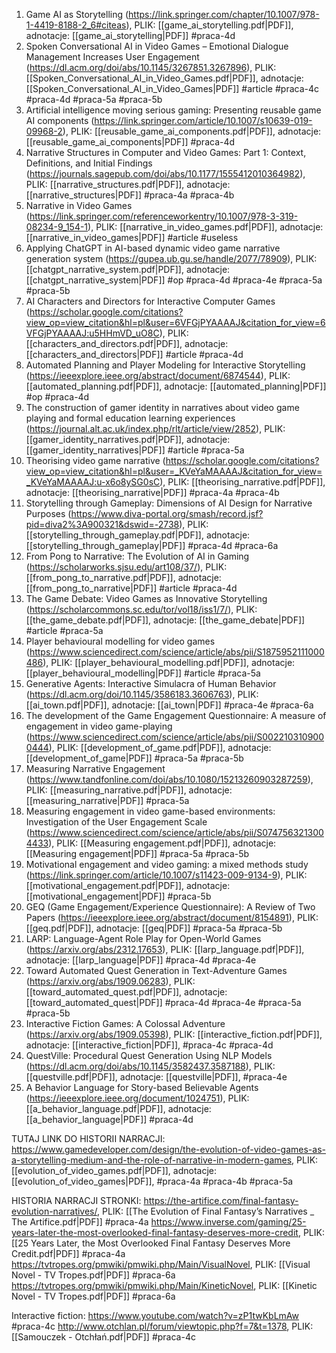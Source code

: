 1. Game AI as Storytelling (https://link.springer.com/chapter/10.1007/978-1-4419-8188-2_6#citeas), PLIK: [[game_ai_storytelling.pdf|PDF]], adnotacje: [[game_ai_storytelling|PDF]] #praca-4d
2. Spoken Conversational AI in Video Games – Emotional Dialogue Management Increases User Engagement (https://dl.acm.org/doi/abs/10.1145/3267851.3267896), PLIK: [[Spoken_Conversational_AI_in_Video_Games.pdf|PDF]], adnotacje: [[Spoken_Conversational_AI_in_Video_Games|PDF]] #article #praca-4c #praca-4d #praca-5a #praca-5b 
3. Artificial intelligence moving serious gaming: Presenting reusable game AI components (https://link.springer.com/article/10.1007/s10639-019-09968-2), PLIK: [[reusable_game_ai_components.pdf|PDF]], adnotacje: [[reusable_game_ai_components|PDF]] #praca-4d 
4. Narrative Structures in Computer and Video Games: Part 1: Context, Definitions, and Initial Findings (https://journals.sagepub.com/doi/abs/10.1177/1555412010364982), PLIK: [[narrative_structures.pdf|PDF]], adnotacje: [[narrative_structures|PDF]] #praca-4a #praca-4b
5. Narrative in Video Games (https://link.springer.com/referenceworkentry/10.1007/978-3-319-08234-9_154-1), PLIK: [[narrative_in_video_games.pdf|PDF]], adnotacje: [[narrative_in_video_games|PDF]] #article  #useless
6. Applying ChatGPT in AI-based dynamic video game narrative generation system (https://gupea.ub.gu.se/handle/2077/78909), PLIK: [[chatgpt_narrative_system.pdf|PDF]], adnotacje: [[chatgpt_narrative_system|PDF]] #op #praca-4d #praca-4e #praca-5a #praca-5b 
7. AI Characters and Directors for Interactive Computer Games (https://scholar.google.com/citations?view_op=view_citation&hl=pl&user=6VFGjPYAAAAJ&citation_for_view=6VFGjPYAAAAJ:u5HHmVD_uO8C), PLIK: [[characters_and_directors.pdf|PDF]], adnotacje: [[characters_and_directors|PDF]] #article #praca-4d
8. Automated Planning and Player Modeling for Interactive Storytelling (https://ieeexplore.ieee.org/abstract/document/6874544), PLIK: [[automated_planning.pdf|PDF]], adnotacje: [[automated_planning|PDF]] #op #praca-4d
9. The construction of gamer identity in narratives about video game playing and formal education learning experiences (https://journal.alt.ac.uk/index.php/rlt/article/view/2852), PLIK: [[gamer_identity_narratives.pdf|PDF]], adnotacje: [[gamer_identity_narratives|PDF]] #article #praca-5a
10. Theorising video game narrative (https://scholar.google.com/citations?view_op=view_citation&hl=pl&user=_KVeYaMAAAAJ&citation_for_view=_KVeYaMAAAAJ:u-x6o8ySG0sC), PLIK: [[theorising_narrative.pdf|PDF]], adnotacje: [[theorising_narrative|PDF]] #praca-4a #praca-4b 
11. Storytelling through Gameplay: Dimensions of AI Design for Narrative Purposes (https://www.diva-portal.org/smash/record.jsf?pid=diva2%3A900321&dswid=-2738), PLIK: [[storytelling_through_gameplay.pdf|PDF]], adnotacje: [[storytelling_through_gameplay|PDF]] #praca-4d #praca-6a 
12. From Pong to Narrative: The Evolution of AI in Gaming (https://scholarworks.sjsu.edu/art108/37/), PLIK: [[from_pong_to_narrative.pdf|PDF]], adnotacje: [[from_pong_to_narrative|PDF]] #article #praca-4d
13. The Game Debate: Video Games as Innovative Storytelling (https://scholarcommons.sc.edu/tor/vol18/iss1/7/), PLIK: [[the_game_debate.pdf|PDF]], adnotacje: [[the_game_debate|PDF]] #article #praca-5a 
14. Player behavioural modelling for video games (https://www.sciencedirect.com/science/article/abs/pii/S1875952111000486), PLIK: [[player_behavioural_modelling.pdf|PDF]], adnotacje: [[player_behavioural_modelling|PDF]] #article #praca-5a
15. Generative Agents: Interactive Simulacra of Human Behavior (https://dl.acm.org/doi/10.1145/3586183.3606763), PLIK: [[ai_town.pdf|PDF]], adnotacje: [[ai_town|PDF]] #praca-4e #praca-6a
16. The development of the Game Engagement Questionnaire: A measure of engagement in video game-playing (https://www.sciencedirect.com/science/article/abs/pii/S0022103109000444), PLIK: [[development_of_game.pdf|PDF]], adnotacje: [[development_of_game|PDF]] #praca-5a #praca-5b
17. Measuring Narrative Engagement (https://www.tandfonline.com/doi/abs/10.1080/15213260903287259), PLIK: [[measuring_narrative.pdf|PDF]], adnotacje: [[measuring_narrative|PDF]] #praca-5a
18. Measuring engagement in video game-based environments: Investigation of the User Engagement Scale (https://www.sciencedirect.com/science/article/abs/pii/S0747563213004433), PLIK: [[Measuring engagement.pdf|PDF]], adnotacje: [[Measuring engagement|PDF]] #praca-5a #praca-5b
19. Motivational engagement and video gaming: a mixed methods study (https://link.springer.com/article/10.1007/s11423-009-9134-9), PLIK: [[motivational_engagement.pdf|PDF]], adnotacje: [[motivational_engagement|PDF]] #praca-5b 
20. GEQ (Game Engagement/Experience Questionnaire): A Review of Two Papers (https://ieeexplore.ieee.org/abstract/document/8154891), PLIK: [[geq.pdf|PDF]], adnotacje: [[geq|PDF]] #praca-5a #praca-5b
21. LARP: Language-Agent Role Play for Open-World Games (https://arxiv.org/abs/2312.17653), PLIK: [[larp_language.pdf|PDF]], adnotacje: [[larp_language|PDF]] #praca-4d #praca-4e
22. Toward Automated Quest Generation in Text-Adventure Games (https://arxiv.org/abs/1909.06283), PLIK: [[toward_automated_quest.pdf|PDF]], adnotacje: [[toward_automated_quest|PDF]] #praca-4d #praca-4e #praca-5a #praca-5b 
23. Interactive Fiction Games: A Colossal Adventure (https://arxiv.org/abs/1909.05398), PLIK: [[interactive_fiction.pdf|PDF]], adnotacje: [[interactive_fiction|PDF]], #praca-4c #praca-4d 
24. QuestVille: Procedural Quest Generation Using NLP Models (https://dl.acm.org/doi/abs/10.1145/3582437.3587188), PLIK: [[questville.pdf|PDF]], adnotacje: [[questville|PDF]], #praca-4e 
25. A Behavior Language for Story-based Believable Agents (https://ieeexplore.ieee.org/document/1024751), PLIK: [[a_behavior_language.pdf|PDF]], adnotacje: [[a_behavior_language|PDF]] #praca-4d 

TUTAJ LINK DO HISTORII NARRACJI: https://www.gamedeveloper.com/design/the-evolution-of-video-games-as-a-storytelling-medium-and-the-role-of-narrative-in-modern-games, PLIK: [[evolution_of_video_games.pdf|PDF]], adnotacje: [[evolution_of_video_games|PDF]], #praca-4a #praca-4b #praca-5a 

HISTORIA NARRACJI STRONKI:
https://the-artifice.com/final-fantasy-evolution-narratives/, PLIK: [[The Evolution of Final Fantasy’s Narratives _ The Artifice.pdf|PDF]] #praca-4a 
https://www.inverse.com/gaming/25-years-later-the-most-overlooked-final-fantasy-deserves-more-credit, PLIK: [[25 Years Later, the Most Overlooked Final Fantasy Deserves More Credit.pdf|PDF]] #praca-4a 
https://tvtropes.org/pmwiki/pmwiki.php/Main/VisualNovel, PLIK: [[Visual Novel - TV Tropes.pdf|PDF]] #praca-6a
https://tvtropes.org/pmwiki/pmwiki.php/Main/KineticNovel, PLIK: [[Kinetic Novel - TV Tropes.pdf|PDF]] #praca-6a 

Interactive fiction:
https://www.youtube.com/watch?v=zP1twKbLmAw #praca-4c 
http://www.otchlan.pl/forum/viewtopic.php?f=7&t=1378, PLIK: [[Samouczek - Otchłań.pdf|PDF]] #praca-4c 